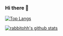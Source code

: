 ### Hi there 👋

<!--
**rabbitohh/rabbitohh** is a ✨ _special_ ✨ repository because its `README.md` (this file) appears on your GitHub profile.

Here are some ideas to get you started:

- 🔭 I’m currently working on ...
- 🌱 I’m currently learning ...
- 👯 I’m looking to collaborate on ...
- 🤔 I’m looking for help with ...
- 💬 Ask me about ...
- 📫 How to reach me: ...
- 😄 Pronouns: ...
- ⚡ Fun fact: ...
-->
[![Top Langs](https://github-readme-stats.vercel.app/api/top-langs/?username=rabbitohh&locale=cn&theme=tokyonight)](https://github.com/anuraghazra/github-readme-stats)

[![rabbitohh's github stats](https://github-readme-stats.vercel.app/api?username=rabbitohh&theme=tokyonight&count_private=true&show_icons=true&locale=cn)](https://github.com/anuraghazra/github-readme-stats)

